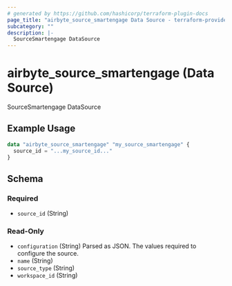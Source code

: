 ```yaml
---
# generated by https://github.com/hashicorp/terraform-plugin-docs
page_title: "airbyte_source_smartengage Data Source - terraform-provider-airbyte"
subcategory: ""
description: |-
  SourceSmartengage DataSource
---
```


# airbyte_source_smartengage (Data Source)

SourceSmartengage DataSource

## Example Usage

```terraform
data "airbyte_source_smartengage" "my_source_smartengage" {
  source_id = "...my_source_id..."
}
```

<!-- schema generated by tfplugindocs -->
## Schema

### Required

- `source_id` (String)

### Read-Only

- `configuration` (String) Parsed as JSON.
The values required to configure the source.
- `name` (String)
- `source_type` (String)
- `workspace_id` (String)


